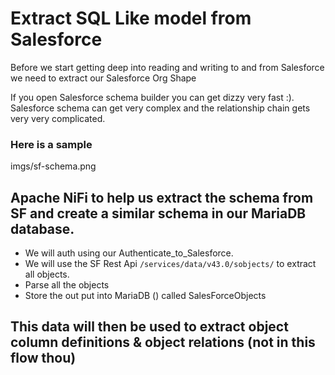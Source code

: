 # Extract SQL Like model from Salesforce 

Before we start getting deep into reading and writing to and from Salesforce we need to extract our Salesforce Org Shape

If you open Salesforce schema builder you can get dizzy very fast :). Salesforce schema can get very complex and the relationship chain gets very very complicated.
### Here is a sample 
imgs/sf-schema.png


## Apache NiFi to help us extract the schema from SF and create a similar schema in our MariaDB database.

- We will auth using our Authenticate_to_Salesforce.
- We will use the SF Rest Api ```/services/data/v43.0/sobjects/``` to extract all objects.
- Parse all the objects
- Store the out put into MariaDB () called SalesForceObjects

## This data will then be used to extract object column definitions & object relations (not in this flow thou)



